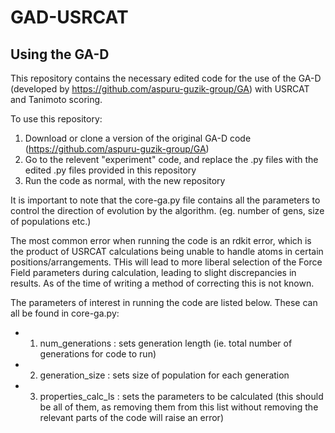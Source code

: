 # GAD-USRCAT

## Using the GA-D
This repository contains the necessary edited code for the use of the GA-D (developed by https://github.com/aspuru-guzik-group/GA) with USRCAT and Tanimoto scoring.

To use this repository:
1. Download or clone a version of the original GA-D code (https://github.com/aspuru-guzik-group/GA)
2. Go to the relevent "experiment" code, and replace the .py files with the edited .py files provided in this repository
3. Run the code as normal, with the new repository

It is important to note that the core-ga.py file contains all the parameters to control the direction of evolution by the algorithm. (eg. number of gens, size of populations etc.)

The most common error when running the code is an rdkit error, which is the product of USRCAT calculations being unable to handle atoms in certain positions/arrangements. THis will lead to more liberal selection of the Force Field parameters during calculation, leading to slight discrepancies in results. As of the time of writing a method of correcting this is not known.

The parameters of interest in running the code are listed below. These can all be found in core-ga.py:
- 1. num_generations          : sets generation length (ie. total number of generations for code to run)
- 2. generation_size          : sets size of population for each generation
- 3. properties_calc_ls       : sets the parameters to be calculated (this should be all of them, as removing them from this list without removing the relevant parts of the code will raise an error)
